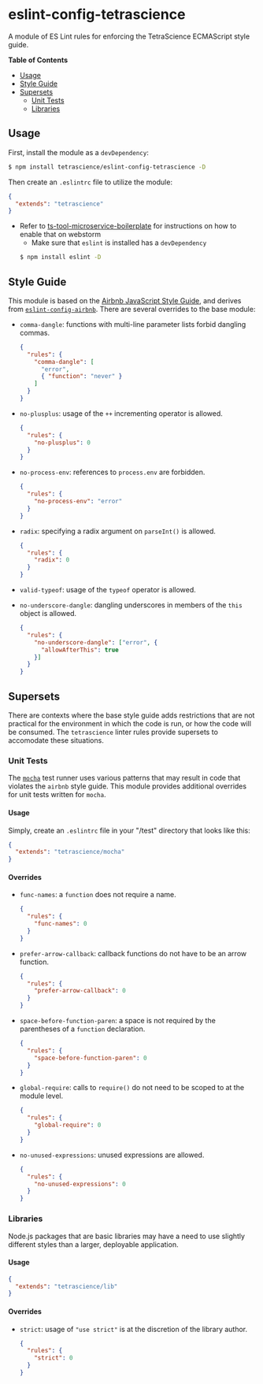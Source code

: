# eslint-config-tetrascience

A module of ES Lint rules for enforcing the TetraScience ECMAScript style guide.

__Table of Contents__

* [Usage](#usage)
* [Style Guide](#style-guide)
* [Supersets](#supersets)
  + [Unit Tests](#unit-tests)
  + [Libraries](#libraries)

## Usage

First, install the module as a `devDependency`:

```sh
$ npm install tetrascience/eslint-config-tetrascience -D
```

Then create an `.eslintrc` file to utilize the module:

```json
{
  "extends": "tetrascience"
}
```

* Refer to [ts-tool-microservice-boilerplate](https://github.com/tetrascience/ts-tool-microservice-boilerplate#setup) for instructions on how to enable that on webstorm
  * Make sure that `eslint` is installed has a `devDependency`
  ```sh
  $ npm install eslint -D
  ```

## Style Guide

This module is based on the [Airbnb JavaScript Style Guide](https://github.com/airbnb/javascript), and derives from [`eslint-config-airbnb`](https://www.npmjs.com/package/eslint-config-airbnb).  There are several overrides to the base module:

* `comma-dangle`: functions with multi-line parameter lists forbid dangling commas.

  ```json
  {
    "rules": {
      "comma-dangle": [
        "error",
        { "function": "never" }
      ]
    }
  }
  ```

* `no-plusplus`: usage of the `++` incrementing operator is allowed.

  ```json
  {
    "rules": {
      "no-plusplus": 0
    }
  }
  ```

* `no-process-env`: references to `process.env` are forbidden.

  ```json
  {
    "rules": {
      "no-process-env": "error"
    }
  }
  ```

* `radix`: specifying a radix argument on `parseInt()` is allowed.

  ```json
  {
    "rules": {
      "radix": 0
    }
  }
  ```

* `valid-typeof`: usage of the `typeof` operator is allowed.

* `no-underscore-dangle`: dangling underscores in members of the
  `this` object is allowed.

  ```json
  {
    "rules": {
      "no-underscore-dangle": ["error", {
        "allowAfterThis": true
      }]
    }
  }
  ```

## Supersets

There are contexts where the base style guide adds restrictions that are not practical for the environment in which the code is run, or how the code will be consumed.  The `tetrascience` linter rules provide supersets to accomodate these situations.

### Unit Tests

The [`mocha`](https://mochajs.org/) test runner uses various patterns that may result in code that violates the `airbnb` style guide.  This module provides additional overrides for unit tests written for `mocha`.

#### Usage

Simply, create an `.eslintrc` file in your "/test" directory that looks like this:

```json
{
  "extends": "tetrascience/mocha"
}
```

#### Overrides

* `func-names`: a `function` does not require a name.

  ```json
  {
    "rules": {
      "func-names": 0
    }
  }
  ```

* `prefer-arrow-callback`: callback functions do not have to be an arrow function.

  ```json
  {
    "rules": {
      "prefer-arrow-callback": 0
    }
  }
  ```

* `space-before-function-paren`: a space is not required by the parentheses of a `function` declaration.

  ```json
  {
    "rules": {
      "space-before-function-paren": 0
    }
  }
  ```

* `global-require`: calls to `require()` do not need to be scoped to at the module level.

  ```json
  {
    "rules": {
      "global-require": 0
    }
  }
  ```

* `no-unused-expressions`: unused expressions are allowed.

  ```json
  {
    "rules": {
      "no-unused-expressions": 0
    }
  }
  ```

### Libraries

Node.js packages that are basic libraries may have a need to use slightly different styles than a larger, deployable application.

#### Usage

```json
{
  "extends": "tetrascience/lib"
}
```

#### Overrides

* `strict`: usage of `"use strict"` is at the discretion of the library author.

  ```json
  {
    "rules": {
      "strict": 0
    }
  }
  ```
  